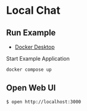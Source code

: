 # Local Chat

## Run Example
- [Docker Desktop](https://www.docker.com/products/docker-desktop/)

Start Example Application

```shell
docker compose up
```

## Open Web UI

```shell
$ open http://localhost:3000
```